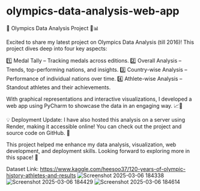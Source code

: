 # olympics-data-analysis-web-app
🚀 Olympics Data Analysis Project 🏅📊

Excited to share my latest project on Olympics Data Analysis (till 2016)! This project dives deep into four key aspects:

1️⃣ Medal Tally – Tracking medals across editions.
2️⃣ Overall Analysis – Trends, top-performing nations, and insights.
3️⃣ Country-wise Analysis – Performance of individual nations over time.
4️⃣ Athlete-wise Analysis – Standout athletes and their achievements.

With graphical representations and interactive visualizations, I developed a web app using PyCharm to showcase the data in an engaging way. 📈🎯

💡 Deployment Update: I have also hosted this analysis on a server using Render, making it accessible online! You can check out the project and source code on GitHub. 🔗

This project helped me enhance my data analysis, visualization, web development, and deployment skills. Looking forward to exploring more in this space! 🚀

Dataset Link: https://www.kaggle.com/heesoo37/120-years-of-olympic-history-athletes-and-results
![Screenshot 2025-03-06 184338](https://github.com/user-attachments/assets/67cae6f7-dcc9-42c2-86fc-7c8ebe7b87e4)
![Screenshot 2025-03-06 184429](https://github.com/user-attachments/assets/9dce6704-d6d9-408d-af03-101a446e0b5e)
![Screenshot 2025-03-06 184614](https://github.com/user-attachments/assets/d7ae0bcb-1653-436d-97ad-05f3255f1bb1)
